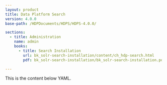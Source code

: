 ```yaml
---
layout: product
title: Data Platform Search
version: 4.0.0
base-path: /HDPDocuments/HDPS/HDPS-4.0.0/

sections:
  - title: Administration
    name: admin
    books:
      - title: Search Installation
        url: bk_solr-search-installation/content/ch_hdp-search.html
        pdf: bk_solr-search-installation/bk_solr-search-installation.pdf

---
```


This is the content below YAML.
